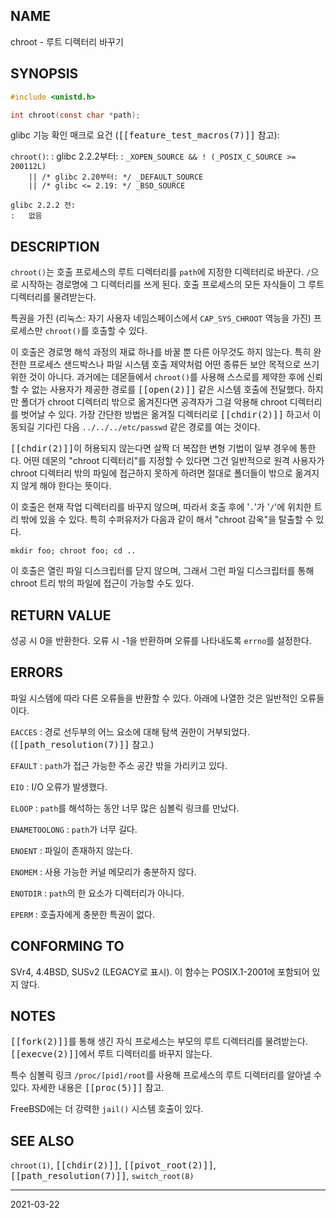 ## NAME

chroot - 루트 디렉터리 바꾸기

## SYNOPSIS

```c
#include <unistd.h>

int chroot(const char *path);
```

glibc 기능 확인 매크로 요건 (<tt>[[feature_test_macros(7)]]</tt> 참고):

`chroot()`:
:   glibc 2.2.2부터:
    :   `_XOPEN_SOURCE && ! (_POSIX_C_SOURCE >= 200112L)`<br>
        `    || /* glibc 2.20부터: */ _DEFAULT_SOURCE`<br>
        `    || /* glibc <= 2.19: */ _BSD_SOURCE`

    glibc 2.2.2 전:
    :   없음

## DESCRIPTION

`chroot()`는 호출 프로세스의 루트 디렉터리를 `path`에 지정한 디렉터리로 바꾼다. `/`으로 시작하는 경로명에 그 디렉터리를 쓰게 된다. 호출 프로세스의 모든 자식들이 그 루트 디렉터리를 물려받는다.

특권을 가진 (리눅스: 자기 사용자 네임스페이스에서 `CAP_SYS_CHROOT` 역능을 가진) 프로세스만 `chroot()`를 호출할 수 있다.

이 호출은 경로명 해석 과정의 재료 하나를 바꿀 뿐 다른 아무것도 하지 않는다. 특히 완전한 프로세스 샌드박스나 파일 시스템 호출 제약처럼 어떤 종류든 보안 목적으로 쓰기 위한 것이 아니다. 과거에는 데몬들에서 `chroot()`를 사용해 스스로를 제약한 후에 신뢰할 수 없는 사용자가 제공한 경로를 <tt>[[open(2)]]</tt> 같은 시스템 호출에 전달했다. 하지만 폴더가 chroot 디렉터리 밖으로 옮겨진다면 공격자가 그걸 악용해 chroot 디렉터리를 벗어날 수 있다. 가장 간단한 방법은 옮겨질 디렉터리로 <tt>[[chdir(2)]]</tt> 하고서 이동되길 기다린 다음 `../../../etc/passwd` 같은 경로를 여는 것이다.

<tt>[[chdir(2)]]</tt>이 허용되지 않는다면 살짝 더 복잡한 변형 기법이 일부 경우에 통한다. 어떤 데몬의 "chroot 디렉터리"를 지정할 수 있다면 그건 일반적으로 원격 사용자가 chroot 디렉터리 밖의 파일에 접근하지 못하게 하려면 절대로 폴더들이 밖으로 옮겨지지 않게 해야 한다는 뜻이다.

이 호출은 현재 작업 디렉터리를 바꾸지 않으며, 따라서 호출 후에 '`.`'가 '`/`'에 위치한 트리 밖에 있을 수 있다. 특히 수퍼유저가 다음과 같이 해서 "chroot 감옥"을 탈출할 수 있다.

```
mkdir foo; chroot foo; cd ..
```

이 호출은 열린 파일 디스크립터를 닫지 않으며, 그래서 그런 파일 디스크립터를 통해 chroot 트리 밖의 파일에 접근이 가능할 수도 있다.

## RETURN VALUE

성공 시 0을 반환한다. 오류 시 -1을 반환하며 오류를 나타내도록 `errno`를 설정한다.

## ERRORS

파일 시스템에 따라 다른 오류들을 반환할 수 있다. 아래에 나열한 것은 일반적인 오류들이다.

`EACCES`
:   경로 선두부의 어느 요소에 대해 탐색 권한이 거부되었다. (<tt>[[path_resolution(7)]]</tt> 참고.)

`EFAULT`
:   `path`가 접근 가능한 주소 공간 밖을 가리키고 있다.

`EIO`
:   I/O 오류가 발생했다.

`ELOOP`
:   `path`를 해석하는 동안 너무 많은 심볼릭 링크를 만났다.

`ENAMETOOLONG`
:   `path`가 너무 길다.

`ENOENT`
:   파일이 존재하지 않는다.

`ENOMEM`
:   사용 가능한 커널 메모리가 충분하지 않다.

`ENOTDIR`
:   `path`의 한 요소가 디렉터리가 아니다.

`EPERM`
:   호출자에게 충분한 특권이 없다.

## CONFORMING TO

SVr4, 4.4BSD, SUSv2 (LEGACY로 표시). 이 함수는 POSIX.1-2001에 포함되어 있지 않다.

## NOTES

<tt>[[fork(2)]]</tt>를 통해 생긴 자식 프로세스는 부모의 루트 디렉터리를 물려받는다. <tt>[[execve(2)]]</tt>에서 루트 디렉터리를 바꾸지 않는다.

특수 심볼릭 링크 `/proc/[pid]/root`를 사용해 프로세스의 루트 디렉터리를 알아낼 수 있다. 자세한 내용은 <tt>[[proc(5)]]</tt> 참고.

FreeBSD에는 더 강력한 `jail()` 시스템 호출이 있다.

## SEE ALSO

`chroot(1)`, <tt>[[chdir(2)]]</tt>, <tt>[[pivot_root(2)]]</tt>, <tt>[[path_resolution(7)]]</tt>, `switch_root(8)`

----

2021-03-22
